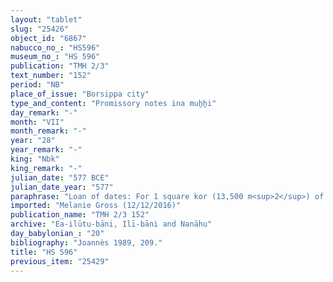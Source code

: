 ```yaml
---
layout: "tablet"
slug: "25426"
object_id: "6867"
nabucco_no_: "HS596"
museum_no_: "HS 596"
publication: "TMH 2/3"
text_number: "152"
period: "NB"
place_of_issue: "Borsippa city"
type_and_content: "Promissory notes ina muẖẖi"
day_remark: "-"
month: "VII"
month_remark: "-"
year: "28"
year_remark: "-"
king: "Nbk"
king_remark: "-"
julian_date: "577 BCE"
julian_date_year: "577"
paraphrase: "Loan of dates: For 1 square kor (13,500 m<sup>2</sup>) of arable land (<em>zēru</em>) <strong>B<sub>1</sub> </strong>and<strong> B<sub>2</sub></strong> owe <strong>A</strong> 63 kor (11,340 l) of dates, impost (<em>imittu</em>) of the palm grove (<em>gi&scaron;immaru</em>) of the Garden (<em>kir&ucirc;</em>) of Sūhaya. <strong>B<sub>1</sub> </strong>and<strong> B<sub>2</sub></strong> will give the dates in their entirety at the Gate of the Warehouse (<em>bāb kalakki</em>), according to the measure (<em>ma&scaron;īhu</em>) of <strong>A</strong>, at a ratio of 5 measures (<em>ma&scaron;īhu</em>) for 1 kor, in one delivery (<em>ina muhhi</em> <em>i&scaron;tet ritti</em>). Each is responsible for the other (<em>i&scaron;tēn pūtu &scaron;an&ucirc; na&scaron;&ucirc;</em>). Their wages in dates (<em>sissinnu</em>) are included. 3 witnesses and the scribe.<br /> &nbsp;<br /> <strong>A</strong> = Zēr-Bābili/&Scaron;umāya//(Ea-)ilūtu-bāni, <em>ērib bīt Nab&ucirc;</em> (enterer of the Nab&ucirc; Temple); <strong>B<sub>1</sub> </strong>= Nergal-zēru-ibni/Nab&ucirc;-[&hellip;]//Ban&ecirc;-&scaron;a-ilia; <strong>B<sub>2</sub> </strong>= Nab&ucirc;-lē&rsquo;i/Marduk//Atkuppu; Scribe = Nab&ucirc;-dābib-&scaron;unu/Nab&ucirc;-u&scaron;allim//&Scaron;a-haṭṭi-ēre&scaron;<br /> &nbsp;"
imported: "Melanie Gross (12/12/2016)"
publication_name: "TMH 2/3 152"
archive: "Ea-ilūtu-bāni, Ilī-bāni and Nanāhu"
day_babylonian_: "20"
bibliography: "Joannès 1989, 209."
title: "HS 596"
previous_item: "25429"
---
```


